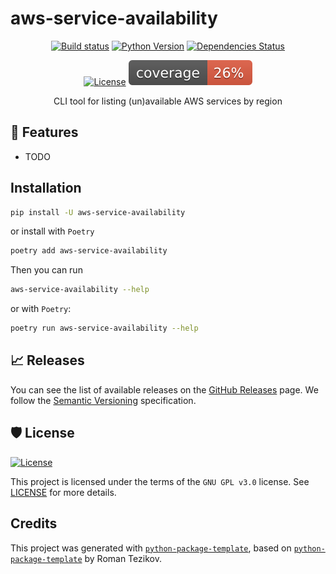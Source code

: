 # aws-service-availability

<div align="center">

[![Build status](https://github.com/jensroland/aws-service-availability/workflows/build/badge.svg?branch=main&event=push)](https://github.com/jensroland/aws-service-availability/actions?query=workflow%3Abuild)
[![Python Version](https://img.shields.io/pypi/pyversions/aws-service-availability.svg)](https://pypi.org/project/aws-service-availability/)
[![Dependencies Status](https://img.shields.io/badge/dependencies-up%20to%20date-brightgreen.svg)](https://github.com/jensroland/aws-service-availability/pulls?utf8=%E2%9C%93&q=is%3Apr%20author%3Aapp%2Fdependabot)

[![License](https://img.shields.io/github/license/jensroland/aws-service-availability)](https://github.com/jensroland/aws-service-availability/blob/main/LICENSE)
![Coverage Report](assets/images/coverage.svg)

CLI tool for listing (un)available AWS services by region

</div>

## 🚀 Features

- TODO

## Installation

```bash
pip install -U aws-service-availability
```

or install with `Poetry`

```bash
poetry add aws-service-availability
```

Then you can run

```bash
aws-service-availability --help
```

or with `Poetry`:

```bash
poetry run aws-service-availability --help
```

## 📈 Releases

You can see the list of available releases on the [GitHub Releases](https://github.com/jensroland/aws-service-availability/releases) page. We follow the [Semantic Versioning](https://semver.org/) specification.

## 🛡 License

[![License](https://img.shields.io/github/license/jensroland/aws-service-availability)](https://github.com/jensroland/aws-service-availability/blob/main/LICENSE)

This project is licensed under the terms of the `GNU GPL v3.0` license. See [LICENSE](https://github.com/jensroland/aws-service-availability/blob/main/LICENSE) for more details.

## Credits

This project was generated with [`python-package-template`](https://github.com/JensRoland/python-package-template), based on [`python-package-template`](https://github.com/TezRomacH/python-package-template/) by Roman Tezikov.
